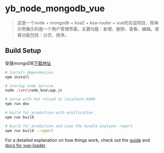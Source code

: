 # yb_node_mongodb_vue

> 这是一个node + mongodb + koa2 + koa-router + vue的实战项目，简单示例展示的是一个用户管理界面，主要功能：新增、删除、查看、编辑。查看功能包括：分页、排序。

## Build Setup

安装mongoDB[下载地址](https://www.mongodb.com/download-center#community)

``` bash
# install dependencies
npm install

# startup node service
node .\src\node_koa\app.js

# serve with hot reload at localhost:8080
npm run dev

# build for production with minification
npm run build

# build for production and view the bundle analyzer report
npm run build --report
```

For a detailed explanation on how things work, check out the [guide](http://vuejs-templates.github.io/webpack/) and [docs for vue-loader](http://vuejs.github.io/vue-loader).
